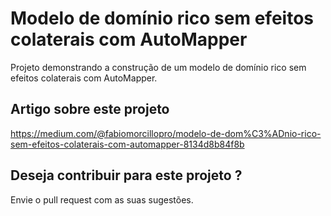 # Modelo de domínio rico sem efeitos colaterais com AutoMapper

Projeto demonstrando a construção de um modelo de domínio rico sem efeitos colaterais com AutoMapper.

## Artigo sobre este projeto

https://medium.com/@fabiomorcillopro/modelo-de-dom%C3%ADnio-rico-sem-efeitos-colaterais-com-automapper-8134d8b84f8b

## Deseja contribuir para este projeto ?

Envie o pull request com as suas sugestões.

